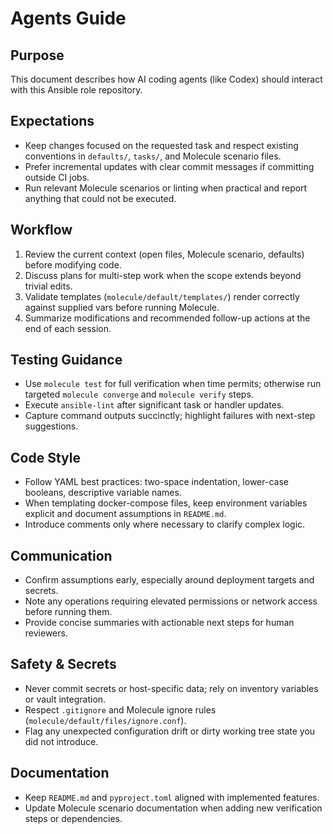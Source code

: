 # Agents Guide

## Purpose
This document describes how AI coding agents (like Codex) should interact with this Ansible role repository.

## Expectations
- Keep changes focused on the requested task and respect existing conventions in `defaults/`, `tasks/`, and Molecule scenario files.
- Prefer incremental updates with clear commit messages if committing outside CI jobs.
- Run relevant Molecule scenarios or linting when practical and report anything that could not be executed.

## Workflow
1. Review the current context (open files, Molecule scenario, defaults) before modifying code.
2. Discuss plans for multi-step work when the scope extends beyond trivial edits.
3. Validate templates (`molecule/default/templates/`) render correctly against supplied vars before running Molecule.
4. Summarize modifications and recommended follow-up actions at the end of each session.

## Testing Guidance
- Use `molecule test` for full verification when time permits; otherwise run targeted `molecule converge` and `molecule verify` steps.
- Execute `ansible-lint` after significant task or handler updates.
- Capture command outputs succinctly; highlight failures with next-step suggestions.

## Code Style
- Follow YAML best practices: two-space indentation, lower-case booleans, descriptive variable names.
- When templating docker-compose files, keep environment variables explicit and document assumptions in `README.md`.
- Introduce comments only where necessary to clarify complex logic.

## Communication
- Confirm assumptions early, especially around deployment targets and secrets.
- Note any operations requiring elevated permissions or network access before running them.
- Provide concise summaries with actionable next steps for human reviewers.

## Safety & Secrets
- Never commit secrets or host-specific data; rely on inventory variables or vault integration.
- Respect `.gitignore` and Molecule ignore rules (`molecule/default/files/ignore.conf`).
- Flag any unexpected configuration drift or dirty working tree state you did not introduce.

## Documentation
- Keep `README.md` and `pyproject.toml` aligned with implemented features.
- Update Molecule scenario documentation when adding new verification steps or dependencies.
